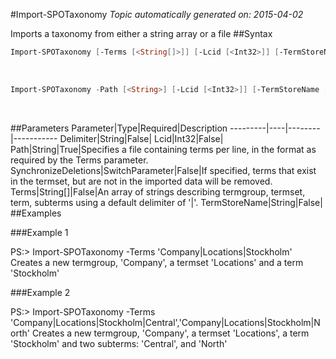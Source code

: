 #Import-SPOTaxonomy
*Topic automatically generated on: 2015-04-02*

Imports a taxonomy from either a string array or a file
##Syntax
```powershell
Import-SPOTaxonomy [-Terms [<String[]>]] [-Lcid [<Int32>]] [-TermStoreName [<String>]] [-Delimiter [<String>]] [-SynchronizeDeletions [<SwitchParameter>]]
```
&nbsp;

```powershell
Import-SPOTaxonomy -Path [<String>] [-Lcid [<Int32>]] [-TermStoreName [<String>]] [-Delimiter [<String>]] [-SynchronizeDeletions [<SwitchParameter>]]
```
&nbsp;

##Parameters
Parameter|Type|Required|Description
---------|----|--------|-----------
Delimiter|String|False|
Lcid|Int32|False|
Path|String|True|Specifies a file containing terms per line, in the format as required by the Terms parameter.
SynchronizeDeletions|SwitchParameter|False|If specified, terms that exist in the termset, but are not in the imported data will be removed.
Terms|String[]|False|An array of strings describing termgroup, termset, term, subterms using a default delimiter of '|'.
TermStoreName|String|False|
##Examples

###Example 1
    
PS:> Import-SPOTaxonomy -Terms 'Company|Locations|Stockholm'
Creates a new termgroup, 'Company', a termset 'Locations' and a term 'Stockholm'

###Example 2
    
PS:> Import-SPOTaxonomy -Terms 'Company|Locations|Stockholm|Central','Company|Locations|Stockholm|North'
Creates a new termgroup, 'Company', a termset 'Locations', a term 'Stockholm' and two subterms: 'Central', and 'North'
